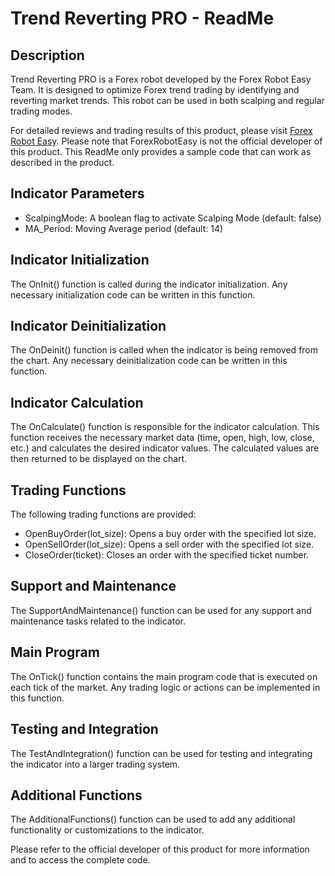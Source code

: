 # Trend Reverting PRO - ReadMe

## Description

Trend Reverting PRO is a Forex robot developed by the Forex Robot Easy Team. It is designed to optimize Forex trend trading by identifying and reverting market trends. This robot can be used in both scalping and regular trading modes.

For detailed reviews and trading results of this product, please visit [Forex Robot Easy](https://forexroboteasy.com/forex-robot-review/trend-reverting-pro-review-optimize-your-forex-trend-trading/). Please note that ForexRobotEasy is not the official developer of this product. This ReadMe only provides a sample code that can work as described in the product.

## Indicator Parameters

- ScalpingMode: A boolean flag to activate Scalping Mode (default: false)
- MA_Period: Moving Average period (default: 14)

## Indicator Initialization

The OnInit() function is called during the indicator initialization. Any necessary initialization code can be written in this function.

## Indicator Deinitialization

The OnDeinit() function is called when the indicator is being removed from the chart. Any necessary deinitialization code can be written in this function.

## Indicator Calculation

The OnCalculate() function is responsible for the indicator calculation. This function receives the necessary market data (time, open, high, low, close, etc.) and calculates the desired indicator values. The calculated values are then returned to be displayed on the chart.

## Trading Functions

The following trading functions are provided:

- OpenBuyOrder(lot_size): Opens a buy order with the specified lot size.
- OpenSellOrder(lot_size): Opens a sell order with the specified lot size.
- CloseOrder(ticket): Closes an order with the specified ticket number.

## Support and Maintenance

The SupportAndMaintenance() function can be used for any support and maintenance tasks related to the indicator.

## Main Program

The OnTick() function contains the main program code that is executed on each tick of the market. Any trading logic or actions can be implemented in this function.

## Testing and Integration

The TestAndIntegration() function can be used for testing and integrating the indicator into a larger trading system.

## Additional Functions

The AdditionalFunctions() function can be used to add any additional functionality or customizations to the indicator.

Please refer to the official developer of this product for more information and to access the complete code.
